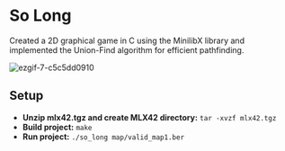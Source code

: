 # So Long
Created a 2D graphical game in C using the MinilibX library and implemented the Union-Find algorithm for efficient pathfinding.

![ezgif-7-c5c5dd0910](https://github.com/user-attachments/assets/a1edcc21-73a6-46d6-972e-c6f71c73ca37)

## Setup
- **Unzip mlx42.tgz and create MLX42 directory:** `tar -xvzf mlx42.tgz`
- **Build project:** `make`
- **Run project:** `./so_long map/valid_map1.ber`
